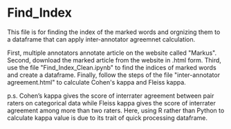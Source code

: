 # Find_Index

This file is for finding the index of the marked words and orgnizing them to a dataframe that can apply inter-annotator agreemnet calculation.

First, multiple annotators annotate article on the website called "Markus".
Second, download the marked article from the website in .html form.
Third, use the file "Find_Index_Clean.ipynb" to find the indices of marked words and create a dataframe.
Finally, follow the steps of the file "inter-annotator agreement.html" to calculate Cohen's kappa and Fleiss kappa.

p.s.
Cohen’s kappa gives the score of interrater agreement between pair raters on categorical data while Fleiss kappa gives the score of interrater agreement among more than two raters.
Here, using R rather than Python to calculate kappa value is due to its trait of quick processing dataframe.
